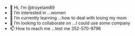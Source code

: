 - 👋 Hi, I’m @troyelam89
- 👀 I’m interested in ...women 
- 🌱 I’m currently learning ...how to deal with losing my mom
- 💞️ I’m looking to collaborate on ...I could use some company 
- 📫 How to reach me ...text me 352-570-9796

<!---
troyelam89/troyelam89 is a ✨ special ✨ repository because its `README.md` (this file) appears on your GitHub profile.
You can click the Preview link to take a look at your changes.
--->
